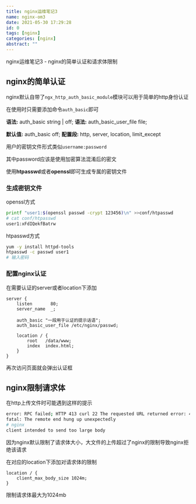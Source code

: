 ```yaml
---
title: nginx运维笔记3
name: nginx-om3
date: 2021-05-30 17:29:28
id: 0
tags: [nginx]
categories: [nginx]
abstract: ""
---
```


nginx运维笔记3 - nginx的简单认证和请求体限制

<!--more-->

## nginx的简单认证

nginx默认自带了`ngx_http_auth_basic_module`模块可以用于简单的http身份认证

在使用时只需要添加命令`auth_basic`即可

**语法:**   auth_basic string | off;
**语法:** auth_basic_user_file file;

**默认值:**   auth_basic off;
**配置段:**    http, server, location, limit_except

用户的密钥文件形式类似`username:password`

其中password应该是使用加密算法混淆后的密文

使用**htpasswd**或者**openssl**即可生成专属的密钥文件

### 生成密钥文件

openssl方式

```bash
printf "user1:$(openssl passwd -crypt 123456)\n" >>conf/htpasswd
# cat conf/htpasswd 
user1:xFdIQekfBatrw
```

htpasswd方式

```bash
yum -y install httpd-tools
htpasswd -c passwd user1
# 输入密码
```

### 配置nginx认证

在需要认证的server或者location下添加

```nginx
server {
    listen       80;
    server_name  _;
    
    auth_basic "一段用于认证的提示话语";
    auth_basic_user_file /etc/nginx/passwd;
    
    location / {
        root   /data/www;
        index  index.html;
    }
}
```

再次访问页面就会弹出认证框

## nginx限制请求体

在http上传文件时可能遇到这样的提示

```bash
error: RPC failed; HTTP 413 curl 22 The requested URL returned error: 413 Request Entity Too Large
fatal: The remote end hung up unexpectedly
# nginx
client intended to send too large body
```

因为nginx默认限制了请求体大小，大文件的上传超过了nginx的限制导致nginx拒绝该请求

在对应的location下添加对请求体的限制

```nginx
location / {
    client_max_body_size 1024m;
}
```

限制请求体最大为1024mb
